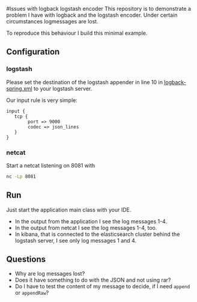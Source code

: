 #Issues with logback logstash encoder
This repository is to demonstrate a problem I have with logback and the logstash encoder. Under certain circumstances
 logmessages are lost.
 
 To reproduce this behaviour I build this minimal example.
 
 ## Configuration
 ### logstash
 Please set the destination of the logstash appender in line 10 in [logback-spring.xml](/src/main/resources/logback-spring.xml) to your logstash server.
 
 Our input rule is very simple:
 ```
input {
    tcp {
         port => 9000
         codec => json_lines
    }
}
```
 ### netcat
 Start a netcat listening on 8081 with
 ```bash
nc -Lp 8081
 ```

## Run
Just start the application main class with your IDE.
- In the output from the application I see the log messages 1-4.
- In the output from netcat I see the log messages 1-4, too.
- In kibana, that is connected to the elasticsearch cluster behind the logstash server, I see only log messages 1 and 4.

## Questions
- Why are log messages lost?
- Does it have something to do with the JSON and not using rar?
- Do I have to test the content of my message to decide, if I need `append` or `appendRaw`?
